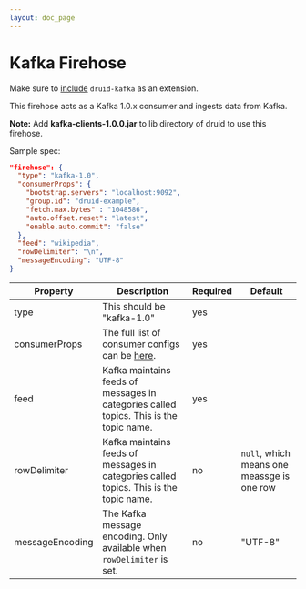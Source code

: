 ```yaml
---
layout: doc_page
---
```


# Kafka Firehose

Make sure to [include](../../operations/including-extensions.html) `druid-kafka` as an extension.

This firehose acts as a Kafka 1.0.x consumer and ingests data from Kafka.

**Note:** Add **kafka-clients-1.0.0.jar** to lib directory of druid to use this firehose.

Sample spec:

```json
"firehose": {
  "type": "kafka-1.0",
  "consumerProps": {
    "bootstrap.servers": "localhost:9092",
    "group.id": "druid-example",
    "fetch.max.bytes" : "1048586",
    "auto.offset.reset": "latest",
    "enable.auto.commit": "false"
  },
  "feed": "wikipedia",
  "rowDelimiter": "\n",
  "messageEncoding": "UTF-8"
}
```

|Property|Description|Required|Default|
|--------|-----------|--------|-------|
|type|This should be "kafka-1.0"|yes||
|consumerProps|The full list of consumer configs can be [here](https://kafka.apache.org/10/documentation/#newconsumerconfigs).|yes||
|feed|Kafka maintains feeds of messages in categories called topics. This is the topic name.|yes||
|rowDelimiter|Kafka maintains feeds of messages in categories called topics. This is the topic name.|no|`null`, which means one meassge is one row|
|messageEncoding|The Kafka message encoding. Only available when `rowDelimiter` is set.|no|"UTF-8"|
